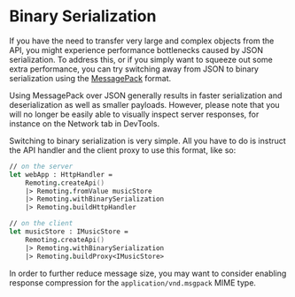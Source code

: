 # Binary Serialization

If you have the need to transfer very large and complex objects from the API, you might experience performance bottlenecks caused by JSON serialization. To address this, or if you simply want to squeeze out some extra performance, you can try switching away from JSON to binary serialization using the [MessagePack](https://msgpack.org/index.html) format.

Using MessagePack over JSON generally results in faster serialization and deserialization as well as smaller payloads. However, please note that you will no longer be easily able to visually inspect server responses, for instance on the Network tab in DevTools.

Switching to binary serialization is very simple. All you have to do is instruct the API handler and the client proxy to use this format, like so:

```fsharp {highlight:[5]}
// on the server
let webApp : HttpHandler = 
    Remoting.createApi()
    |> Remoting.fromValue musicStore
    |> Remoting.withBinarySerialization
    |> Remoting.buildHttpHandler
```

```fsharp {highlight:[4]}
// on the client
let musicStore : IMusicStore = 
    Remoting.createApi()
    |> Remoting.withBinarySerialization
    |> Remoting.buildProxy<IMusicStore>
```

In order to further reduce message size, you may want to consider enabling response compression for the `application/vnd.msgpack` MIME type.
